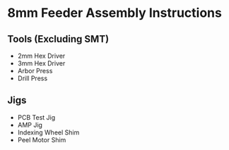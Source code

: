 # 8mm Feeder Assembly Instructions

## Tools (Excluding SMT)
* 2mm Hex Driver
* 3mm Hex Driver
* Arbor Press
* Drill Press

## Jigs
* PCB Test Jig
* AMP Jig
* Indexing Wheel Shim
* Peel Motor Shim
